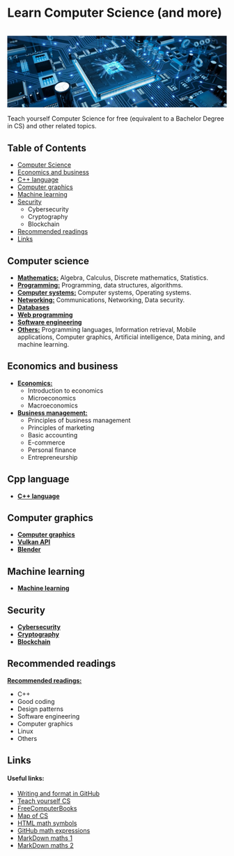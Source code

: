 # Learn Computer Science (and more)

<br>![computer science image](https://raw.githubusercontent.com/AnselmoGPP/Learn_Computer_Science/master/resources/computer_science.jpg)

Teach yourself Computer Science for free (equivalent to a Bachelor Degree in CS) and other related topics.

## Table of Contents
+ [Computer Science](#computer-science)
+ [Economics and business](#economics-and-business)
+ [C++ language](#cpp-language)
+ [Computer graphics](#computer-graphics)
+ [Machine learning](#machine-learning)
+ [Security](#security)
    + Cybersecurity
    + Cryptography
    + Blockchain
+ [Recommended readings](#recommended-readings)
+ [Links](#links)


## Computer science

- [**Mathematics:**](https://github.com/AnselmoGPP/Learn_Computer_Science/blob/master/topics/computer_science/Mathematics.md) Algebra, Calculus, Discrete mathematics, Statistics.
- [**Programming:**](https://github.com/AnselmoGPP/Learn_Computer_Science/blob/master/topics/computer_science/Programming.md) Programming, data structures, algorithms.
- [**Computer systems:**](https://github.com/AnselmoGPP/Learn_Computer_Science/blob/master/topics/computer_science/Computer_systems.md) Computer systems, Operating systems.
- [**Networking:**](https://github.com/AnselmoGPP/Learn_Computer_Science/blob/master/topics/computer_science/networking/Networking.md) Communications, Networking, Data security.
- [**Databases**](https://github.com/AnselmoGPP/Learn_Computer_Science/blob/master/topics/computer_science/Databases.md)
- [**Web programming**](https://github.com/AnselmoGPP/Learn_Computer_Science/blob/master/topics/computer_science/Web_programming.md)
- [**Software engineering**](https://github.com/AnselmoGPP/Learn_Computer_Science/blob/master/topics/computer_science/Software_engineering.md)
- [**Others:**](https://github.com/AnselmoGPP/Learn_Computer_Science/blob/master/topics/computer_science/others/Others.md) Programming languages, Information retrieval, Mobile applications, Computer graphics, Artificial intelligence, Data mining, and machine learning.

## Economics and business

- [**Economics:**](https://github.com/AnselmoGPP/Learn_Computer_Science/blob/master/topics/economics/economics.md)
  - Introduction to economics
  - Microeconomics
  - Macroeconomics
- [**Business management:**](https://github.com/AnselmoGPP/Learn_Computer_Science/blob/master/topics/economics/business.md)
  - Principles of business management
  - Principles of marketing
  - Basic accounting
  - E-commerce
  - Personal finance
  - Entrepreneurship

## Cpp language

- [**C++ language**](https://github.com/AnselmoGPP/Learn_Computer_Science/blob/master/topics/cpp/cpp_language.md)

## Computer graphics

- [**Computer graphics**](https://github.com/AnselmoGPP/Learn_Computer_Science/blob/master/topics/computer_graphics/computer_graphics.md)
- [**Vulkan API**](https://github.com/AnselmoGPP/Learn_Computer_Science/blob/master/topics/computer_graphics/vulkan.md)
- [**Blender**](https://github.com/AnselmoGPP/Learn_Computer_Science/blob/master/topics/computer_graphics/blender.md)

## Machine learning

- [**Machine learning**](https://github.com/AnselmoGPP/Learn_Computer_Science/blob/master/topics/machine_learning.md)

## Security

- [**Cybersecurity**](https://github.com/AnselmoGPP/Learn_Computer_Science/blob/master/topics/security/cybersecurity.md)
- [**Cryptography**](https://github.com/AnselmoGPP/Learn_Computer_Science/blob/master/topics/security/cryptography.md)
- [**Blockchain**](https://github.com/AnselmoGPP/Learn_Computer_Science/blob/master/topics/security/blockchain/blockchain.md)

## Recommended readings

[**Recommended readings:**](https://github.com/AnselmoGPP/Learn_Computer_Science/blob/master/topics/readings.md)
- C++
- Good coding
- Design patterns
- Software engineering
- Computer graphics
- Linux
- Others

## Links

<h4>Useful links:</h4>

- [Writing and format in GitHub](https://docs.github.com/es/github/writing-on-github/getting-started-with-writing-and-formatting-on-github)
- [Teach yourself CS](https://teachyourselfcs.com/)
- [FreeComputerBooks](https://freecomputerbooks.com/)
- [Map of CS](https://www.youtube.com/watch?v=SzJ46YA_RaA&t=577s)
- [HTML math symbols](https://www.toptal.com/designers/htmlarrows/math/)
- [GitHub math expressions](https://docs.github.com/en/get-started/writing-on-github/working-with-advanced-formatting/writing-mathematical-expressions)
- [MarkDown maths 1](https://rpruim.github.io/s341/S19/from-class/MathinRmd.html)
- [MarkDown maths 2](https://www.upyesp.org/posts/makrdown-vscode-math-notation/)
